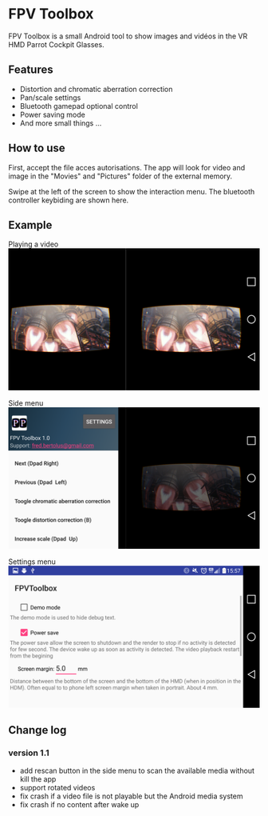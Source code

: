 # FPV Toolbox

FPV Toolbox is a small Android tool to show images and vidéos in the VR HMD Parrot Cockpit Glasses.

## Features

* Distortion and chromatic aberration correction
* Pan/scale settings
* Bluetooth gamepad optional control
* Power saving mode
* And more small things ...

## How to use

First, accept the file acces autorisations. The app will look for video and image in the "Movies" and "Pictures" folder of the external memory.

Swipe at the left of the screen to show the interaction menu. The bluetooth controller keybiding are shown here.

## Example

Playing a video
![FPV Toolbox playing a video](https://raw.githubusercontent.com/niavok/fpvtoolbox/master/screenshots/fpv_toolbox.png)

Side menu
![FPV Toolbox side menu](https://raw.githubusercontent.com/niavok/fpvtoolbox/master/screenshots/fpv_toolbox_side.png)

Settings menu
![FPV Toolbox settings](https://raw.githubusercontent.com/niavok/fpvtoolbox/master/screenshots/fpv_toolbox_settings.png)


## Change log

### version 1.1
* add rescan button in the side menu to scan the available media without kill the app
* support rotated videos
* fix crash if a video file is not playable but the Android media system
* fix crash if no content after wake up
